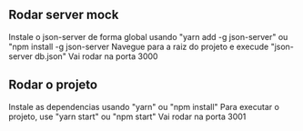 ## Rodar server mock
Instale o json-server de forma global usando "yarn add -g json-server" ou "npm install -g json-server
Navegue para a raiz do projeto e execude "json-server db.json"
Vai rodar na porta 3000

## Rodar o projeto
Instale as dependencias usando "yarn" ou "npm install"
Para executar o projeto, use "yarn start" ou "npm start"
Vai rodar na porta 3001